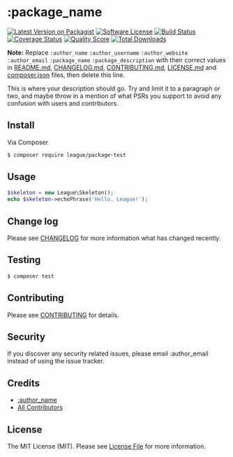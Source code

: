 # :package_name

[![Latest Version on Packagist][ico-version]][link-packagist]
[![Software License][ico-license]](LICENSE.md)
[![Build Status][ico-travis]][link-travis]
[![Coverage Status][ico-scrutinizer]][link-scrutinizer]
[![Quality Score][ico-code-quality]][link-code-quality]
[![Total Downloads][ico-downloads]][link-downloads]

**Note:** Replace ```:author_name``` ```:author_username``` ```:author_website``` ```:author_email``` ```:package_name``` ```:package_description``` with their correct values in [README.md](README.md), [CHANGELOG.md](CHANGELOG.md), [CONTRIBUTING.md](CONTRIBUTING.md), [LICENSE.md](LICENSE.md) and [composer.json](composer.json) files, then delete this line.

This is where your description should go. Try and limit it to a paragraph or two, and maybe throw in a mention of what
PSRs you support to avoid any confusion with users and contributors.

## Install

Via Composer

``` bash
$ composer require league/package-test
```

## Usage

``` php
$skeleton = new League\Skeleton();
echo $skeleton->echoPhrase('Hello, League!');
```

## Change log

Please see [CHANGELOG](CHANGELOG.md) for more information what has changed recently.

## Testing

``` bash
$ composer test
```

## Contributing

Please see [CONTRIBUTING](CONTRIBUTING.md) for details.

## Security

If you discover any security related issues, please email :author_email instead of using the issue tracker.

## Credits

- [:author_name][link-author]
- [All Contributors][link-contributors]

## License

The MIT License (MIT). Please see [License File](LICENSE.md) for more information.

[ico-version]: https://img.shields.io/packagist/v/league/:package_name.svg?style=flat-square
[ico-license]: https://img.shields.io/badge/license-MIT-brightgreen.svg?style=flat-square
[ico-travis]: https://img.shields.io/travis/thephpleague/:package_name/master.svg?style=flat-square
[ico-scrutinizer]: https://img.shields.io/scrutinizer/coverage/g/thephpleague/:package_name.svg?style=flat-square
[ico-code-quality]: https://img.shields.io/scrutinizer/g/thephpleague/:package_name.svg?style=flat-square
[ico-downloads]: https://img.shields.io/packagist/dt/league/:package_name.svg?style=flat-square

[link-packagist]: https://packagist.org/packages/league/:package_name
[link-travis]: https://travis-ci.org/thephpleague/:package_name
[link-scrutinizer]: https://scrutinizer-ci.com/g/thephpleague/:package_name/code-structure
[link-code-quality]: https://scrutinizer-ci.com/g/thephpleague/:package_name
[link-downloads]: https://packagist.org/packages/league/:package_name
[link-author]: https://github.com/:author_username
[link-contributors]: ../../contributors
